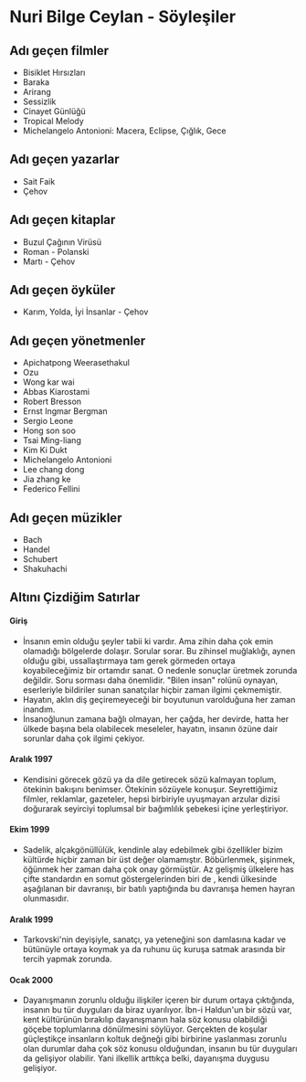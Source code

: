 # Nuri Bilge Ceylan - Söyleşiler

## Adı geçen filmler

* Bisiklet Hırsızları
* Baraka
* Arirang
* Sessizlik
* Cinayet Günlüğü
* Tropical Melody
* Michelangelo Antonioni: Macera, Eclipse, Çığlık, Gece

## Adı geçen yazarlar

* Sait Faik
* Çehov


## Adı geçen kitaplar

* Buzul Çağının Virüsü
* Roman - Polanski
* Martı - Çehov

## Adı geçen öyküler

* Karım, Yolda, İyi İnsanlar - Çehov

## Adı geçen yönetmenler

* Apichatpong Weerasethakul
* Ozu
* Wong kar wai
* Abbas Kiarostami
* Robert Bresson 
* Ernst Ingmar Bergman
* Sergio Leone
* Hong son soo
* Tsai Ming-liang
* Kim Ki Dukt
* Michelangelo Antonioni
* Lee chang dong
* Jia zhang ke
* Federico Fellini


## Adı geçen müzikler

* Bach
* Handel
* Schubert
* Shakuhachi

## Altını Çizdiğim Satırlar

#### Giriş

* İnsanın emin olduğu şeyler tabii ki vardır. Ama zihin daha çok emin olamadığı bölgelerde dolaşır. Sorular sorar. Bu zihinsel muğlaklığı, aynen olduğu gibi, ussallaştırmaya tam gerek görmeden ortaya koyabileceğimiz bir ortamdır sanat. O nedenle sonuçlar üretmek zorunda değildir. Soru sorması daha önemlidir. "Bilen insan" rolünü oynayan, eserleriyle bildiriler sunan sanatçılar hiçbir zaman ilgimi çekmemiştir.
* Hayatın, aklın diş geçiremeyeceği bir boyutunun varolduğuna her zaman inandım.
* İnsanoğlunun zamana bağlı olmayan, her çağda, her devirde, hatta her ülkede başına bela olabilecek meseleler, hayatın, insanın özüne dair sorunlar daha çok ilgimi çekiyor.


#### Aralık 1997

* Kendisini görecek gözü ya da dile getirecek sözü kalmayan toplum, ötekinin bakışını benimser. Ötekinin sözüyele konuşur. Seyrettiğimiz filmler, reklamlar, gazeteler, hepsi birbiriyle uyuşmayan arzular dizisi doğurarak seyirciyi toplumsal bir bağımlılık şebekesi içine yerleştiriyor. 

#### Ekim 1999

* Sadelik, alçakgönüllülük, kendinle alay edebilmek gibi özellikler bizim kültürde hiçbir zaman bir üst değer olamamıştır. Böbürlenmek, şişinmek, öğünmek her zaman daha çok onay görmüştür. Az gelişmiş ülkelere has çifte standardın en somut göstergelerinden biri de , kendi ülkesinde aşağılanan bir davranışı, bir batılı yaptığında bu davranışa hemen hayran olunmasıdır. 

#### Aralık 1999

* Tarkovski'nin deyişiyle, sanatçı, ya yeteneğini son damlasına kadar ve bütünüyle ortaya koymak ya da ruhunu üç kuruşa satmak arasında bir tercih yapmak zorunda.

#### Ocak 2000

* Dayanışmanın zorunlu olduğu ilişkiler içeren bir durum ortaya çıktığında, insanın bu tür duyguları da biraz uyarılıyor. İbn-i Haldun'un bir sözü var, kent kültürünün bırakılıp dayanışmanın hala söz konusu olabildiği göçebe toplumlarına dönülmesini söylüyor. Gerçekten de koşular güçleştikçe insanların koltuk değneği gibi birbirine yaslanması zorunlu olan durumlar daha çok söz konusu olduğundan, insanın bu tür duyguları da gelişiyor olabilir. Yani ilkellik arttıkça belki, dayanışma duygusu gelişiyor.
